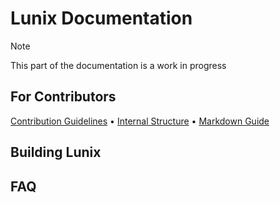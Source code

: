 # Lunix Documentation
> [!NOTE]
> This part of the documentation is a work in progress

## For Contributors
[Contribution Guidelines](/documentation/Contributing.md) •
[Internal Structure](/documentation/InternalStructure.md) •
[Markdown Guide](/documentation/MarkdownGuide.md)

## Building Lunix

## FAQ

